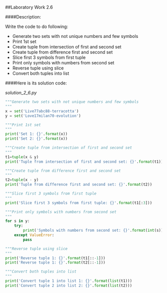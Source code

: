 ##Laboratory Work 2.6

####Description:

Write the code to do following:

- Generate two sets with not unique numbers and few symbols
- Print 1st set
- Create tuple from intersection of first and second set
- Create tuple from difference first and second set
- Slice first 3 symbols from first tuple
- Print only symbols with numbers from second set
- Reverse tuple using slice
- Convert both tuples into list

####Here is its solution code:

*solution_2_6.py*
```python
"""Generate two sets with not unique numbers and few symbols
"""
x = set('Live77abc88-terracotta')
y = set('Love17milan70-evolution')

"""Print 1st set
"""
print('Set 1: {}'.format(x))
print('Set 2: {}'.format(x))

"""Create tuple from intersection of first and second set
"""
t1=tuple(x & y)
print('Tuple from intersection of first and second set: {}'.format(t1))

"""Create tuple from difference first and second set
"""
t2=tuple(x - y)
print('Tuple from difference first and second set: {}'.format(t2))

"""Slice first 3 symbols from first tuple
"""
print('Slice first 3 symbols from first tuple: {}'.format(t1[:3]))

"""Print only symbols with numbers from second set
"""
for s in y:
    try:
        print('Symbols with numbers from second set: {}'.format(int(s)))
    except ValueError:
        pass

"""Reverse tuple using slice
"""
print('Reverse tuple 1: {}'.format(t1[::-1]))
print('Reverse tuple 1: {}'.format(t2[::-1]))

"""Convert both tuples into list
"""
print('Convert tuple 1 into list 1: {}'.format(list(t1)))
print('Convert tuple 2 into list 2: {}'.format(list(t2)))

```